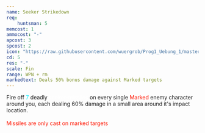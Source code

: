 ```yaml
---
name: Seeker Strikedown
req: 
    huntsman: 5
memcost: 1
ammocost: "-"
apcost: 3
spcost: 2
icon: "https://raw.githubusercontent.com/wuergrob/Prog1_Uebung_1/master/media/skills/SeekerStrikedown.png"
cd: 5
res: "-"
scale: Fin
range: WPN + rm
markedtext: Deals 50% bonus damage against Marked targets
---
```

Fire off <font color='#00EFFF'>7</font> deadly <font color='#FFFFFF'>seeker-missiles</font> on every single <font color='#FF1500'>Marked</font> enemy character around you, each dealing 60% damage in a small area around it's impact location.<br><br>
            <font color='#FF1500'>Missiles are only cast on marked targets</font>